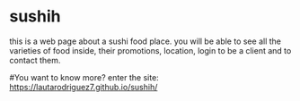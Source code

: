 # sushih
this is a web page about a sushi food place.
you will be able to see all the varieties of food inside, their promotions, location, login to be a client and to contact them.

#You want to know more?
enter the site: https://lautarodriguez7.github.io/sushih/
